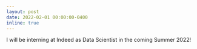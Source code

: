 ```yaml
---
layout: post
date: 2022-02-01 00:00:00-0400
inline: true
---
```


I will be interning at Indeed as Data Scientist in the coming Summer 2022!